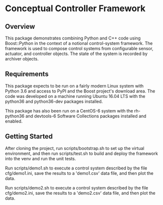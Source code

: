# Conceptual Controller Framework

## Overview
This package demonstrates combining Python and C++ code using Boost::Python
in the context of a notional control-system framework. The framework is used
to compose control systems from configurable sensor, actuator, and controller
objects.  The state of the system is recorded by archiver objects.

## Requirements
This package expects to be run on a fairly modern Linux system with Python 3.6
and access to PyPI and the Boost project's download area. The code was developed
on a machine running Ubuntu 16.04 LTS with the python36 and python36-dev packages
installed.

This package has also been run on a CentOS-6 system with the rh-python36 and
devtools-6 Software Collections packages installed and enabled.

## Getting Started
After cloning the project, run scripts/bootstrap.sh to set up the virtual
environment, and then run scripts/test.sh to build and deploy the framework
into the venv and run the unit tests.

Run scripts/demo1.sh to execute a control system described by the file
cfg/demo1.ini, save the results to a 'demo1.csv' data file, and then plot
the data.

Run scripts/demo2.sh to execute a control system described by the file
cfg/demo2.ini, save the results to a 'demo2.csv' data file, and then plot
the data.
